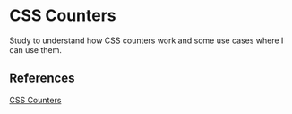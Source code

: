 # CSS Counters

Study to understand how CSS counters work and some use cases where I can use them.

## References
[CSS Counters](hhttps://developer.mozilla.org/en-US/docs/Web/CSS/CSS_Lists_and_Counters/Using_CSS_counters)
